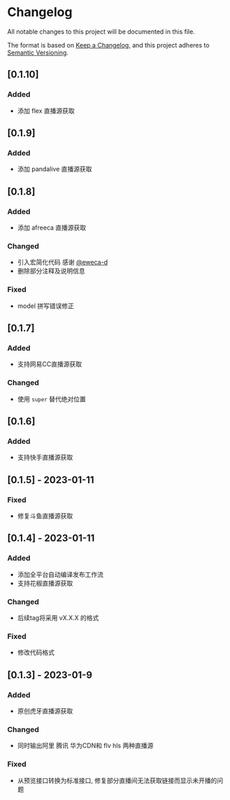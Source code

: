 # Changelog

All notable changes to this project will be documented in this file.

The format is based on [Keep a Changelog](https://keepachangelog.com/en/1.0.0/),
and this project adheres to [Semantic Versioning](https://semver.org/spec/v2.0.0.html).

## [0.1.10]

### Added

- 添加 flex 直播源获取

## [0.1.9]

### Added

- 添加 pandalive 直播源获取

## [0.1.8]

### Added

- 添加 afreeca 直播源获取

### Changed

- 引入宏简化代码 感谢 [@eweca-d](https://github.com/eweca-d)
- 删除部分注释及说明信息

### Fixed

- model 拼写错误修正



## [0.1.7]

### Added

- 支持网易CC直播源获取

### Changed

- 使用 `super` 替代绝对位置

## [0.1.6]

### Added

- 支持快手直播源获取

## [0.1.5] - 2023-01-11

### Fixed

- 修复斗鱼直播源获取


## [0.1.4] - 2023-01-11

### Added

- 添加全平台自动编译发布工作流
- 支持花椒直播源获取

### Changed

- 后续tag将采用 vX.X.X 的格式

### Fixed

- 修改代码格式


## [0.1.3] - 2023-01-9

### Added

- 原创虎牙直播源获取

### Changed

- 同时输出阿里 腾讯 华为CDN和 flv hls 两种直播源

### Fixed

- 从预览接口转换为标准接口, 修复部分直播间无法获取链接而显示未开播的问题